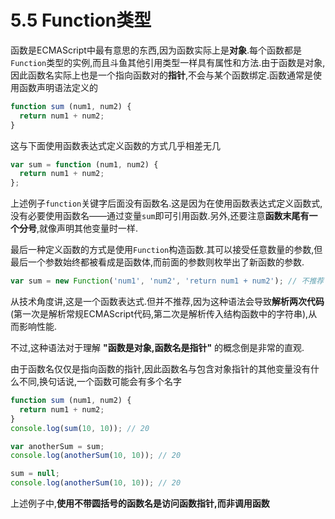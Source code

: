 # 5.5 Function类型

函数是ECMAScript中最有意思的东西,因为函数实际上是**对象**.每个函数都是`Function`类型的实例,而且斗鱼其他引用类型一样具有属性和方法.由于函数是对象,因此函数名实际上也是一个指向函数对的**指针**,不会与某个函数绑定.函数通常是使用函数声明语法定义的

``` js .line-numbers
function sum (num1, num2) {
  return num1 + num2;
}
```

这与下面使用函数表达式定义函数的方式几乎相差无几

``` js .line-numbers
var sum = function (num1, num2) {
  return num1 + num2;
};
```

上述例子`function`关键字后面没有函数名.这是因为在使用函数表达式定义函数式,没有必要使用函数名——通过变量`sum`即可引用函数.另外,还要注意**函数末尾有一个分号**,就像声明其他变量时一样.

最后一种定义函数的方式是使用`Function`构造函数.其可以接受任意数量的参数,但最后一个参数始终都被看成是函数体,而前面的参数则枚举出了新函数的参数.

``` js .line-numbers
var sum = new Function('num1', 'num2', 'return num1 + num2'); // 不推荐
```

从技术角度讲,这是一个函数表达式.但并不推荐,因为这种语法会导致**解析两次代码**(第一次是解析常规ECMAScript代码,第二次是解析传入结构函数中的字符串),从而影响性能.

不过,这种语法对于理解 **"函数是对象,函数名是指针"** 的概念倒是非常的直观.

由于函数名仅仅是指向函数的指针,因此函数名与包含对象指针的其他变量没有什么不同,换句话说,一个函数可能会有多个名字

``` js .line-numbers
function sum (num1, num2) {
  return num1 + num2;
}
console.log(sum(10, 10)); // 20

var anotherSum = sum;
console.log(anotherSum(10, 10)); // 20

sum = null;
console.log(anotherSum(10, 10)); // 20
```

上述例子中,**使用不带圆括号的函数名是访问函数指针,而非调用函数**
